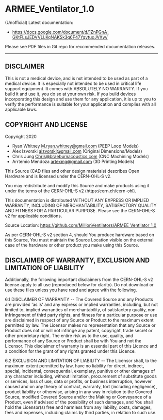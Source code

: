 # ARMEE_Ventilator_1.0

(Unofficial) Latest documentation: 
- https://docs.google.com/document/d/1ZnPGnA-GKtFLsJEDVVLLKqNAKSk3q6F47YqvtuoJVXw/

Please see PDF files in Git repo for recommended documentation releases.

---

## DISCLAIMER

This is not a medical device, and is not intended to be used as part of a medical device. It is especially not intended to be used in critical life support equipment. It comes with ABSOLUTELY NO WARRANTY. If you build it and use it, you do so at your own risk. If you build devices incorporating this design and use them for any application, it is up to you to verify the performance is suitable for your application and complies with all applicable laws.

## COPYRIGHT AND LICENSE

Copyright 2020 
- Ryan Whitney M.ryan.whitney@gmail.com (PEEP Loop Models)
- Alex Izvorski aizvorski@gmail.com (Original Dimensions/Models)
- Chris Jung Chris@braeburnacoustics.com (CNC Machining Models)
- Arrtemio Mendoza artexmg@gmail.com (3D Printing Models)

This Source (CAD files and other design materials) describes Open Hardware and is licensed under the CERN-OHL-S v2.

You may redistribute and modify this Source and make products using it under the terms of the CERN-OHL-S v2 (https:/cern.ch/cern-ohl).

This documentation is distributed WITHOUT ANY EXPRESS OR IMPLIED WARRANTY, INCLUDING OF MERCHANTABILITY, SATISFACTORY QUALITY AND FITNESS FOR A PARTICULAR PURPOSE. Please see the CERN-OHL-S v2 for applicable conditions.

Source Location: https://github.com/MillionVentilators/ARMEE_Ventilator_1.0

As per CERN-OHL-S v2 section 4, should You produce hardware based on this Source, You must maintain the Source Location visible on the external case of the hardware or other product you make using this Source.

## DISCLAIMER OF WARRANTY, EXCLUSION AND LIMITATION OF LIABILITY

Additionally, the following important disclaimers from the CERN-OHL-S v2 license apply to all use (reproduced below for clarity). Do not download or use these files unless you have read and agree with the following.

6.1 DISCLAIMER OF WARRANTY -- The Covered Source and any Products are provided 'as is' and any express or implied warranties, including, but not limited to, implied warranties of merchantability, of satisfactory quality, non-infringement of third party rights, and fitness for a particular purpose or use are disclaimed in respect of any Source or Product to the maximum extent permitted by law. The Licensor makes no representation that any Source or Product does not or will not infringe any patent, copyright, trade secret or other proprietary right. The entire risk as to the use, quality, and performance of any Source or Product shall be with You and not the Licensor. This disclaimer of warranty is an essential part of this Licence and a condition for the grant of any rights granted under this Licence.

6.2 EXCLUSION AND LIMITATION OF LIABILITY -- The Licensor shall, to the maximum extent permitted by law, have no liability for direct, indirect, special, incidental, consequential, exemplary, punitive or other damages of any character including, without limitation, procurement of substitute goods or services, loss of use, data or profits, or business interruption, however caused and on any theory of contract, warranty, tort (including negligence), product liability or otherwise, arising in any way in relation to the Covered Source, modified Covered Source and/or the Making or Conveyance of a Product, even if advised of the possibility of such damages, and You shall hold the Licensor(s) free and harmless from any liability, costs, damages, fees and expenses, including claims by third parties, in relation to such use.
